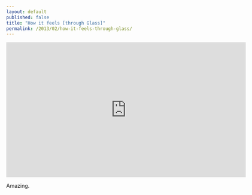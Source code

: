 ```yaml
---
layout: default
published: false
title: "How it feels [through Glass]"
permalink: /2013/02/how-it-feels-through-glass/
---
```


<iframe width="640" height="360" src="http://www.youtube.com/embed/v1uyQZNg2vE?rel=0" frameborder="0" allowfullscreen></iframe>

Amazing.